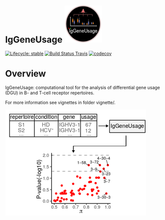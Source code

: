 # IgGeneUsage <a href="https://github.com/snaketron/IgGeneUsage/"><img src="inst/extdata/iglogo.png" height = 120 width = 120 alt="Logo"/>

[![Lifecycle: stable](https://img.shields.io/badge/lifecycle-stable-green.svg)](https://www.tidyverse.org/lifecycle/#stable) [![Build Status Travis](https://travis-ci.org/snaketron/IgGeneUsage.svg?branch=master)](https://travis-ci.org/snaketron/IgGeneUsage) [![codecov](https://codecov.io/gh/snaketron/IgGeneUsage/branch/master/graph/badge.svg)](https://codecov.io/github/snaketron/IgGeneUsage)

# Overview
IgGeneUsage: computational tool for the analysis of differential gene usage (DGU) in B- and T-cell receptor repertoires.

For more information see vignettes in folder vignette/. 

![alt text](inst/extdata/readme.png)
